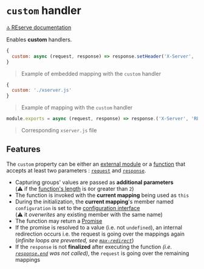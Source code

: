 # `custom` handler

[🔝 REserve documentation](README.md)

Enables **custom** handlers.

```javascript
{
  custom: async (request, response) => response.setHeader('X-Server', 'REserve')
}
```

> Example of embedded mapping with the `custom` handler

```javascript
{
  custom: './xserver.js'
}
```

> Example of mapping with the `custom` handler

```javascript
module.exports = async (request, response) => response.('X-Server', 'REserve')
```

> Corresponding `xserver.js` file

## Features

The `custom` property can be either an [external module](external.md) or a [function](https://developer.mozilla.org/en-US/docs/Learn/JavaScript/Building_blocks/Functions) that accepts at least two parameters : [`request`](https://nodejs.org/api/http.html#http_class_http_incomingmessage) and [`response`](https://nodejs.org/api/http.html#http_class_http_serverresponse).

* Capturing groups' values are passed as **additional parameters**<br/>(⚠️ if the [function's length](https://developer.mozilla.org/en-US/docs/Web/JavaScript/Reference/Global_Objects/Function/length) is `0`or greater than `2`)
* The function is invoked with the **current mapping** being used as `this`
* During the initialization, the **current mapping**'s member named `configuration` is set to the [configuration interface](iconfiguration.md)<br/>(⚠️ it *overwrites* any existing member with the same name)
* The function may return a [Promise](https://developer.mozilla.org/en-US/docs/Web/JavaScript/Reference/Global_Objects/Promise)
* If the promise is resolved to a value (i.e. not `undefined`), an internal redirection occurs i.e. the request is going over the mappings again (*infinite loops are prevented, see [`max-redirect`](configuration.md#max-redirect-optional)*)
* If the `response` is not **finalized** after executing the function *(i.e. [`response.end`](https://nodejs.org/api/http.html#http_response_end_data_encoding_callback) was not called)*, the `request` is going over the remaining mappings
